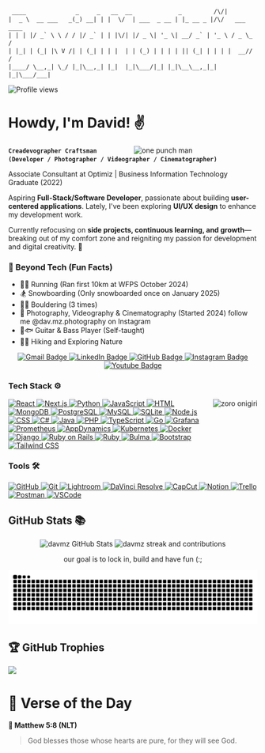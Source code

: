 ```
 ____              _     _   __  __             _         /\/|          
|  _ \  __ ___   _(_) __| | |  \/  | ___  _ __ | |_ __ _ |/\/   ___ ____
| | | |/ _` \ \ / / |/ _` | | |\/| |/ _ \| '_ \| __/ _` | '_ \ / _ \_  /
| |_| | (_| |\ V /| | (_| | | |  | | (_) | | | | || (_| | | | |  __// / 
|____/ \__,_| \_/ |_|\__,_| |_|  |_|\___/|_| |_|\__\__,_|_| |_|\___/___|
```
![Profile views](https://komarev.com/ghpvc/?username=davmz&label=Profile%20views&color=569cd6&style=flat)

# Howdy, I'm David! ✌

<img align="right" width="250px" alt="one punch man" src="https://media1.tenor.com/m/6KNp3NqFTagAAAAC/hello-hello-chat.gif">

**`Creadevographer Craftsman (Developer / Photographer / Videographer / Cinematographer)`**

Associate Consultant at Optimiz | Business Information Technology Graduate (2022)  

Aspiring **Full-Stack/Software Developer**, passionate about building **user-centered applications**. Lately, I've been exploring **UI/UX design** to enhance my development work.  

Currently refocusing on **side projects, continuous learning, and growth**—breaking out of my comfort zone and reigniting my passion for development and digital creativity. 🚀

### 🎨 Beyond Tech (Fun Facts)
- 🏃‍♂️ Running (Ran first 10km at WFPS October 2024)
- 🏂 Snowboarding (Only snowboarded once on January 2025)
- 🧗‍♀️ Bouldering (3 times)
- 🎥 Photography, Videography & Cinematography (Started 2024) follow me @dav.mz.photography on Instagram
- 🎸🐟 Guitar & Bass Player (Self-taught)
- 🚶‍♂️ Hiking and Exploring Nature

<div id="badges" align="center">
    <a href="mailto:montanezdavid@gmail.com" target="_blank">
        <img src="https://img.shields.io/badge/-montanezdavid@gmail.com-D14836?style=flat&logo=gmail&logoColor=white" alt="Gmail Badge"/>
    </a>
    <a href="https://www.linkedin.com/in/davmz/" target="_blank">
        <img src="https://img.shields.io/badge/-davmz-blue?style=flat&logo=linkedin&logoColor=white" alt="LinkedIn Badge"/>
    </a>
    <a href="https://www.instagram.com/dav.mz.photography/" target="_blank">
        <img src="https://img.shields.io/badge/-davmz-100000?style=flat&logo=github&logoColor=white" alt="GitHub Badge"/>
    </a>
    <a href="https://www.instagram.com/dav.mz.photography/" target="_blank">
        <img src="https://img.shields.io/badge/-dav.mz.photography-E4405F?style=flat&logo=instagram&logoColor=white" alt="Instagram Badge"/>
    </a>
        <a href="https://www.youtube.com/@davmz" target="_blank">
        <img src="https://img.shields.io/badge/-davmz-red?style=flat&logo=youtube&logoColor=white" alt="Youtube Badge"/>
    </a>
</div>

### Tech Stack ⚙

<img align="right" height="150px" alt="zoro onigiri" src="https://media0.giphy.com/media/v1.Y2lkPTc5MGI3NjExNnczemV3bjFjY242a2FqeDQ2c2xmOTg1bGIydXZ5eWZjM2pybzE0YSZlcD12MV9pbnRlcm5hbF9naWZfYnlfaWQmY3Q9Zw/4OV1bLOIWwIXRxpXlN/giphy.gif">



<p align="left">
    <a href="https://reactjs.org/" target="_blank">
        <img src="https://img.shields.io/badge/React-61DAFB?style=for-the-badge&logo=react&logoColor=black" alt="React" />
    </a>
    <a href="https://nextjs.org/" target="_blank">
        <img src="https://img.shields.io/badge/Next.js-000000?style=for-the-badge&logo=nextdotjs&logoColor=white" alt="Next.js" />
    </a>
    <a href="https://www.python.org/" target="_blank">
        <img src="https://img.shields.io/badge/Python-3776AB?style=for-the-badge&logo=python&logoColor=white" alt="Python" />
    </a>
    <a href="https://www.javascript.com/" target="_blank">
        <img src="https://img.shields.io/badge/JavaScript-F7DF1E?style=for-the-badge&logo=javascript&logoColor=black" alt="JavaScript" />
    </a>
    <a href="https://developer.mozilla.org/en-US/docs/Web/HTML" target="_blank">
        <img src="https://img.shields.io/badge/HTML5-E34F26?style=for-the-badge&logo=html5&logoColor=white" alt="HTML" />
    </a>
    <a href="https://www.mongodb.com/" target="_blank">
        <img src="https://img.shields.io/badge/MongoDB-47A248?style=for-the-badge&logo=mongodb&logoColor=white" alt="MongoDB" />
    </a>
    <a href="https://www.postgresql.org/" target="_blank">
        <img src="https://img.shields.io/badge/PostgreSQL-336791?style=for-the-badge&logo=postgresql&logoColor=white" alt="PostgreSQL" />
    </a>
    <a href="https://www.mysql.com/" target="_blank">
        <img src="https://img.shields.io/badge/MySQL-4479A1?style=for-the-badge&logo=mysql&logoColor=white" alt="MySQL" />
    </a>
    <a href="https://www.sqlite.org/" target="_blank">
        <img src="https://img.shields.io/badge/SQLite-003B57?style=for-the-badge&logo=sqlite&logoColor=white" alt="SQLite" />
    </a>
    <a href="https://nodejs.org/" target="_blank">
        <img src="https://img.shields.io/badge/Node.js-339933?style=for-the-badge&logo=nodedotjs&logoColor=white" alt="Node.js" />
    </a>
    <a href="https://developer.mozilla.org/en-US/docs/Web/CSS" target="_blank">
        <img src="https://img.shields.io/badge/CSS3-1572B6?style=for-the-badge&logo=css3&logoColor=white" alt="CSS" />
    </a>
    <a href="https://learn.microsoft.com/en-us/dotnet/csharp/" target="_blank">
        <img src="https://img.shields.io/badge/C%23-239120?style=for-the-badge&logo=csharp&logoColor=white" alt="C#" />
    </a>
    <a href="https://www.java.com/" target="_blank">
        <img src="https://img.shields.io/badge/Java-007396?style=for-the-badge&logo=java&logoColor=white" alt="Java" />
    </a>
    <a href="https://www.php.net/" target="_blank">
        <img src="https://img.shields.io/badge/PHP-777BB4?style=for-the-badge&logo=php&logoColor=white" alt="PHP" />
    </a>
    <a href="https://www.typescriptlang.org/" target="_blank">
        <img src="https://img.shields.io/badge/TypeScript-3178C6?style=for-the-badge&logo=typescript&logoColor=white" alt="TypeScript" />
    </a>
    <a href="https://golang.org/" target="_blank">
        <img src="https://img.shields.io/badge/Go-00ADD8?style=for-the-badge&logo=go&logoColor=white" alt="Go" />
    </a>
    <a href="https://grafana.com/" target="_blank">
        <img src="https://img.shields.io/badge/Grafana-F46800?style=for-the-badge&logo=grafana&logoColor=white" alt="Grafana" />
    </a>
    <a href="https://prometheus.io/" target="_blank">
        <img src="https://img.shields.io/badge/Prometheus-E6522C?style=for-the-badge&logo=prometheus&logoColor=white" alt="Prometheus" />
    </a>
    <a href="https://www.appdynamics.com/" target="_blank">
        <img src="https://img.shields.io/badge/AppDynamics-007396?style=for-the-badge&logo=appdynamics&logoColor=white" alt="AppDynamics" />
    </a>
    <a href="https://kubernetes.io/" target="_blank">
        <img src="https://img.shields.io/badge/Kubernetes-326CE5?style=for-the-badge&logo=kubernetes&logoColor=white" alt="Kubernetes" />
    </a>
    <a href="https://www.docker.com/" target="_blank">
        <img src="https://img.shields.io/badge/Docker-2496ED?style=for-the-badge&logo=docker&logoColor=white" alt="Docker" />
    </a>
    <a href="https://www.djangoproject.com/" target="_blank">
        <img src="https://img.shields.io/badge/Django-092E20?style=for-the-badge&logo=django&logoColor=white" alt="Django" />
    </a>
    <a href="https://rubyonrails.org/" target="_blank">
        <img src="https://img.shields.io/badge/Ruby%20on%20Rails-CC0000?style=for-the-badge&logo=rubyonrails&logoColor=white" alt="Ruby on Rails" />
    </a>
    <a href="https://www.ruby-lang.org/" target="_blank">
        <img src="https://img.shields.io/badge/Ruby-CC342D?style=for-the-badge&logo=ruby&logoColor=white" alt="Ruby" />
    </a>
    <a href="https://bulma.io/" target="_blank">
        <img src="https://img.shields.io/badge/Bulma-00D1B2?style=for-the-badge&logo=bulma&logoColor=white" alt="Bulma" />
    </a>
    <a href="https://getbootstrap.com/" target="_blank">
        <img src="https://img.shields.io/badge/Bootstrap-7952B3?style=for-the-badge&logo=bootstrap&logoColor=white" alt="Bootstrap" />
    </a>
    <a href="https://tailwindcss.com/" target="_blank">
        <img src="https://img.shields.io/badge/Tailwind%20CSS-38B2AC?style=for-the-badge&logo=tailwindcss&logoColor=white" alt="Tailwind CSS" />
    </a>
</p>

### Tools 🛠

<p align="left">
    <a href="https://github.com/" target="_blank">
        <img src="https://img.shields.io/badge/GitHub-181717?style=for-the-badge&logo=github&logoColor=white" alt="GitHub" />
    </a>
    <a href="https://git-scm.com/" target="_blank">
        <img src="https://img.shields.io/badge/Git-F05032?style=for-the-badge&logo=git&logoColor=white" alt="Git" />
    </a>
    <a href="https://www.adobe.com/products/photoshop-lightroom.html" target="_blank">
        <img src="https://img.shields.io/badge/Lightroom-31A8FF?style=for-the-badge&logo=adobe-lightroom&logoColor=white" alt="Lightroom" />
    </a>
    <a href="https://www.blackmagicdesign.com/products/davinciresolve" target="_blank">
        <img src="https://img.shields.io/badge/DaVinci%20Resolve-FECC00?style=for-the-badge&logo=davinci-resolve&logoColor=black" alt="DaVinci Resolve" />
    </a>
    <a href="https://www.capcut.com/" target="_blank">
        <img src="https://img.shields.io/badge/CapCut-000000?style=for-the-badge&logo=capcut&logoColor=white" alt="CapCut" />
    </a>
    <a href="https://www.notion.so/" target="_blank">
        <img src="https://img.shields.io/badge/Notion-000000?style=for-the-badge&logo=notion&logoColor=white" alt="Notion" />
    </a>
    <a href="https://trello.com/" target="_blank"> <img src="https://img.shields.io/badge/Trello-0052CC?style=for-the-badge&logo=trello&logoColor=white" alt="Trello" /> </a>
    <a href="https://www.postman.com/" target="_blank">
        <img src="https://img.shields.io/badge/Postman-FF6C37?style=for-the-badge&logo=postman&logoColor=white" alt="Postman" /> </a>
    <a href="https://code.visualstudio.com/" target="_blank">
        <img src="https://img.shields.io/badge/VSCode-007ACC?style=for-the-badge&logo=visual-studio-code&logoColor=white" alt="VSCode" />
    </a>
</p>

## GitHub Stats 📚

<div>
    <p align="center">
        <img src="https://github-readme-stats-davmz.vercel.app/api?username=Davmz&show_icons=true&theme=one_dark_pro" alt="davmz GitHub Stats" height="165">
        <img src="https://streak-stats.demolab.com?user=davmz&theme=tokyonight&hide_border=false" alt="davmz streak and contributions" height="165">
    </p>

   <p align="center">
     our goal is to lock in, build and have fun (:;
   </p>
</div>

<picture>
  <source media="(prefers-color-scheme: dark)" srcset="https://raw.githubusercontent.com/davmz/davmz/output/github-snake-dark.svg" />
  <source media="(prefers-color-scheme: light)" srcset="https://raw.githubusercontent.com/davmz/davmz/output/github-snake.svg" />
  <img alt="github-snake" src="https://raw.githubusercontent.com/davmz/davmz/output/github-snake.svg" />
</picture>

## 🏆 GitHub Trophies
![](https://github-profile-trophy.vercel.app/?username=davmz&theme=apprentice&no-frame=true&no-bg=false&margin-w=4)

# 📖 Verse of the Day
<!-- START: Verse of the Day -->
**📖 Matthew 5:8 (NLT)**
> God blesses those whose hearts are pure,
for they will see God.

<!-- END: Verse of the Day -->
